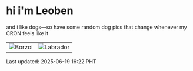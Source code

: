 # hi i'm Leoben

and i like dogs—so have some random dog pics that change whenever my CRON feels like it

|  |  |
|--------|----------|
| ![Borzoi](https://random-dog-vercel.vercel.app/api/random-borzoi?v=1750321327) | ![Labrador](https://random-dog-vercel.vercel.app/api/random-labrador?v=1750321327) |

Last updated: 2025-06-19 16:22 PHT
